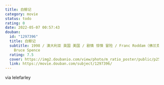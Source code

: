 ```yaml
---
title: 白鲸记
category: movie
status: todo
rating: 0
date: 2022-05-07 00:57:43
douban:
  id: "1297396"
  title: 白鲸记
  subtitle: 1998 / 澳大利亚 英国 美国 / 剧情 惊悚 冒险 / Franc Roddam（佛兰克 罗丹） / Henry Thomas
    Bruce Spence
  rating: 7.5
  cover: https://img2.doubanio.com/view/photo/m_ratio_poster/public/p2512411982.jpg
  link: https://movie.douban.com/subject/1297396/
---
```


via lelefarley